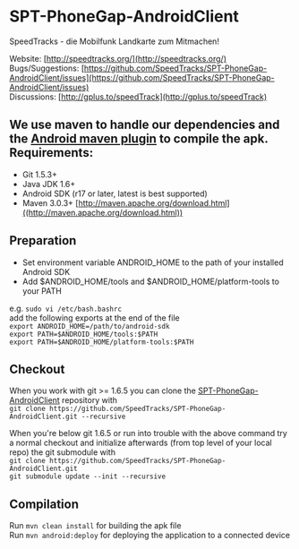 SPT-PhoneGap-AndroidClient
===========

SpeedTracks - die Mobilfunk Landkarte zum Mitmachen!

Website: [http://speedtracks.org/](http://speedtracks.org/)  
Bugs/Suggestions: [https://github.com/SpeedTracks/SPT-PhoneGap-AndroidClient/issues](https://github.com/SpeedTracks/SPT-PhoneGap-AndroidClient/issues)  
Discussions: [http://gplus.to/speedTrack](http://gplus.to/speedTrack)

We use maven to handle our dependencies and the [Android maven plugin](http://code.google.com/p/maven-android-plugin/) to compile the apk.
Requirements:
-----------
* Git 1.5.3+
* Java JDK 1.6+
* Android SDK (r17 or later, latest is best supported)
* Maven 3.0.3+ [http://maven.apache.org/download.html]((http://maven.apache.org/download.html))

Preparation
-----------
* Set environment variable ANDROID_HOME to the path of your installed Android SDK
* Add $ANDROID_HOME/tools and $ANDROID_HOME/platform-tools to your PATH
	
e.g. `sudo vi /etc/bash.bashrc`  
add the following exports at the end of the file  
`export ANDROID_HOME=/path/to/android-sdk`  
`export PATH=$ANDROID_HOME/tools:$PATH`  
`export PATH=$ANDROID_HOME/platform-tools:$PATH`
	
Checkout
-----------
When you work with git >= 1.6.5 you can clone the [SPT-PhoneGap-AndroidClient](https://github.com/SpeedTracks/SPT-PhoneGap-AndroidClient.git) repository with  
`git clone https://github.com/SpeedTracks/SPT-PhoneGap-AndroidClient.git --recursive`

When you're below git 1.6.5 or run into trouble with the above command try a normal checkout and initialize afterwards (from top level of your local repo) the git submodule with  
`git clone https://github.com/SpeedTracks/SPT-PhoneGap-AndroidClient.git`  
`git submodule update --init --recursive`

Compilation
-----------
Run `mvn clean install` for building the apk file  
Run `mvn android:deploy` for deploying the application to a connected device  
